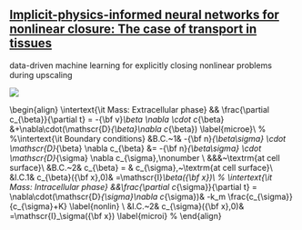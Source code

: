 ## [Implicit-physics-informed neural networks for nonlinear closure: The case of transport in tissues](https://github.com/TaghizadehE/implicit-PINN)

data-driven machine learning for explicitly closing nonlinear problems during upscaling

<img src="https://render.githubusercontent.com/render/math?math=e^{i \pi} = -1">

\begin{align}
\intertext{\it Mass: Extracellular phase}
&&    \frac{\partial c_{\beta}}{\partial t} = -{\bf v}_\beta \nabla \cdot c_{\beta} &+\nabla\cdot(\mathscr{D}_{\beta}\nabla c_{\beta})
\label{microe}\\
%
%\intertext{\it Boundary conditions}
&B.C.~1& -{\bf n}_{\beta\sigma} \cdot \mathscr{D}_{\beta} \nabla c_{\beta} &= -{\bf n}_{\beta\sigma} \cdot \mathscr{D}_{\sigma} \nabla c_{\sigma},\nonumber \\
&&&~\textrm{at cell surface}\\
&B.C.~2& c_{\beta} = & c_{\sigma},~\textrm{at cell surface}\\
&I.C.1& c_{\beta}({\bf x},0)& =\mathscr{I}_\beta({\bf x})\\
%
\intertext{\it Mass: Intracellular phase}
&&\frac{\partial c_{\sigma}}{\partial t} =  \nabla\cdot(\mathscr{D}_{\sigma}\nabla c_{\sigma})& -k_m \frac{c_{\sigma}}{c_{\sigma}+K} \label{nonlin} \\
&I.C.~2& c_{\sigma}({\bf x},0)& =\mathscr{I}_\sigma({\bf x})
\label{microi}
%
\end{align}
